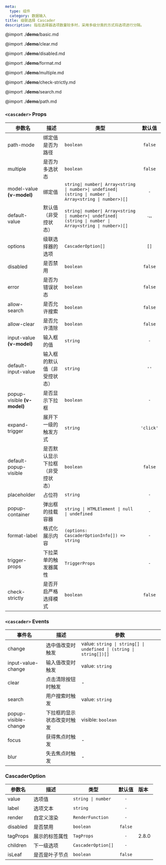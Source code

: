 ```yaml
meta:
  type: 组件
  category: 数据输入
title: 级联选择 Cascader
description: 指在选择器选项数量较多时，采用多级分类的方式将选项进行分隔。
```

@import ./__demo__/basic.md

@import ./__demo__/clear.md

@import ./__demo__/disabled.md

@import ./__demo__/format.md

@import ./__demo__/multiple.md

@import ./__demo__/check-strictly.md

@import ./__demo__/search.md

@import ./__demo__/path.md


### `<cascader>` Props

|参数名|描述|类型|默认值|
|---|---|---|:---:|
|path-mode|绑定值是否为路径|`boolean`|`false`|
|multiple|是否为多选状态|`boolean`|`false`|
|model-value **(v-model)**|绑定值|`string\| number\| Array<string \| number>\| undefined\| (string \| number \| Array<string \| number>)[]`|`-`|
|default-value|默认值（非受控状态）|`string\| number\| Array<string \| number>\| undefined\| (string \| number \| Array<string \| number>)[]`|`'' | undefined | []`|
|options|级联选择器的选项|`CascaderOption[]`|`[]`|
|disabled|是否禁用|`boolean`|`false`|
|error|是否为错误状态|`boolean`|`false`|
|allow-search|是否允许搜索|`boolean`|`false`|
|allow-clear|是否允许清除|`boolean`|`false`|
|input-value **(v-model)**|输入框的值|`string`|`-`|
|default-input-value|输入框的默认值（非受控状态）|`string`|`''`|
|popup-visible **(v-model)**|是否显示下拉框|`boolean`|`-`|
|expand-trigger|展开下一级的触发方式|`string`|`'click'`|
|default-popup-visible|是否默认显示下拉框（非受控状态）|`boolean`|`false`|
|placeholder|占位符|`string`|`-`|
|popup-container|弹出框的挂载容器|`string \| HTMLElement \| null \| undefined`|`-`|
|format-label|格式化展示内容|`(options: CascaderOptionInfo[]) => string`|`-`|
|trigger-props|下拉菜单的触发器属性|`TriggerProps`|`-`|
|check-strictly|是否开启严格选择模式|`boolean`|`false`|
### `<cascader>` Events

|事件名|描述|参数|
|---|---|---|
|change|选中值改变时触发|value: `string \| string[] \| undefined \| (string \| string[])[]`|
|input-value-change|输入值改变时触发|value: `string`|
|clear|点击清除按钮时触发|-|
|search|用户搜索时触发|value: `string`|
|popup-visible-change|下拉框的显示状态改变时触发|visible: `boolean`|
|focus|获得焦点时触发|-|
|blur|失去焦点时触发|-|




### CascaderOption

|参数名|描述|类型|默认值|版本|
|---|---|---|:---:|:---|
|value|选项值|`string \| number`|`-`||
|label|选项文本|`string`|`-`||
|render|自定义渲染|`RenderFunction`|`-`||
|disabled|是否禁用|`boolean`|`false`||
|tagProps|展示的标签属性|`TagProps`|`-`|2.8.0|
|children|下一级选项|`CascaderOption[]`|`-`||
|isLeaf|是否是叶子节点|`boolean`|`false`||


